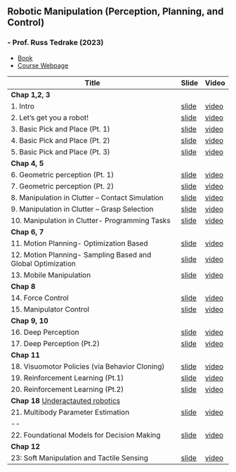 ## Robotic Manipulation (Perception, Planning, and Control) 
### - Prof. Russ Tedrake (2023)



- [Book](https://manipulation.csail.mit.edu/index.html)
- [Course Webpage](https://manipulation.csail.mit.edu/Fall2024/)




| Title                           | Slide                                                       | Video                                                                                               |
|---------------------------------|-------------------------------------------------------------|-----------------------------------------------------------------------------------------------------|
| **Chap 1,2, 3** |
| 1. Intro                        | [slide](https://slides.com/russtedrake/fall23-lec01)        | [video](https://www.youtube.com/watch?v=v04rn86Dehg&list=PLkx8KyIQkMfWr191lqbN8WfV08j-ui8WX&index=1) |
| 2. Let’s get you a robot!       | [slide](https://slides.com/russtedrake/fall23-lec02)        | [video](https://www.youtube.com/watch?v=q896_lTh8eA&list=PLkx8KyIQkMfWr191lqbN8WfV08j-ui8WX&index=2) |
| 3. Basic Pick and Place (Pt. 1) | [slide](https://slides.com/russtedrake/fall23-lec03)        | [video](https://www.youtube.com/watch?v=0-34RZJxyww&list=PLkx8KyIQkMfWr191lqbN8WfV08j-ui8WX&index=3) |
| 4. Basic Pick and Place (Pt. 2)                | [slide](https://slides.com/russtedrake/fall23-lec04)        | [video](https://www.youtube.com/watch?v=1mkzXp9_QYY&list=PLkx8KyIQkMfWr191lqbN8WfV08j-ui8WX&index=4)  |
| 5. Basic Pick and Place (Pt. 3)                | [slide](https://slides.com/russtedrake/fall23-lec05)        | [video](https://www.youtube.com/watch?v=YaQrC_Zm8qg&list=PLkx8KyIQkMfWr191lqbN8WfV08j-ui8WX&index=5)  |
| **Chap 4, 5** |
| 6. Geometric perception (Pt. 1)                | [slide](https://slides.com/russtedrake/fall23-lec06)        | [video](https://www.youtube.com/watch?v=1a3KhOq1938&list=PLkx8KyIQkMfWr191lqbN8WfV08j-ui8WX&index=7)  |
| 7. Geometric perception (Pt. 2)                | [slide](https://slides.com/russtedrake/fall23-lec07)        | [video](https://www.youtube.com/watch?v=Cs49WVNqEdk&list=PLkx8KyIQkMfWr191lqbN8WfV08j-ui8WX&index=8)  |
| 8. Manipulation in Clutter – Contact Simulation | [slide](https://slides.com/russtedrake/fall23-lec08)        | [video](https://www.youtube.com/watch?v=G8Iwe1XRQQM&list=PLkx8KyIQkMfWr191lqbN8WfV08j-ui8WX&index=9)  |
| 9. Manipulation in Clutter – Grasp Selection    | [slide](https://slides.com/russtedrake/fall23-lec09)        | [video](https://www.youtube.com/watch?v=SenccXyBn-k&list=PLkx8KyIQkMfWr191lqbN8WfV08j-ui8WX&index=6) |
| 10. Manipulation in Clutter- Programming Tasks    | [slide](https://slides.com/russtedrake/fall23-lec10)        | [video](https://www.youtube.com/watch?v=SX-0ZDXaL1A&list=PLkx8KyIQkMfWr191lqbN8WfV08j-ui8WX&index=10)                                                   |
| **Chap 6, 7** |
| 11. Motion Planning- Optimization Based    | [slide](https://slides.com/russtedrake/fall23-lec11)        | [video](https://www.youtube.com/watch?v=ZJNIzuP_8GA&list=PLkx8KyIQkMfWr191lqbN8WfV08j-ui8WX&index=11)  
| 12. Motion Planning- Sampling Based and Global Optimization    | [slide](https://slides.com/russtedrake/fall23-lec12)        | [video](https://www.youtube.com/watch?v=uLkWAvNTkXA&list=PLkx8KyIQkMfWr191lqbN8WfV08j-ui8WX&index=12)  
| 13. Mobile Manipulation  | [slide](https://slides.com/russtedrake/fall23-lec13)        | [video](https://www.youtube.com/watch?v=GKbbjOsS8x8&list=PLkx8KyIQkMfWr191lqbN8WfV08j-ui8WX&index=13)  
| **Chap 8** |
| 14. Force Control  | [slide](https://slides.com/russtedrake/fall23-lec14)        | [video](https://www.youtube.com/watch?v=JtJyesuYvb4&list=PLkx8KyIQkMfWr191lqbN8WfV08j-ui8WX&index=14)  
| 15. Manipulator Control  | [slide](https://slides.com/russtedrake/fall23-lec15)        | [video](https://www.youtube.com/watch?v=9GB6kpQyMtM&list=PLkx8KyIQkMfWr191lqbN8WfV08j-ui8WX&index=15)  
| **Chap 9, 10** |
| 16. Deep Perception  | [slide](https://slides.com/russtedrake/fall23-lec16)        | [video](https://www.youtube.com/watch?v=kZh2laD7NQI&list=PLkx8KyIQkMfWr191lqbN8WfV08j-ui8WX&index=16)  
| 17. Deep Perception (Pt.2) | [slide](https://slides.com/russtedrake/fall23-lec17)        | [video](https://www.youtube.com/watch?v=LbBP2Ba2J9Q&list=PLkx8KyIQkMfWr191lqbN8WfV08j-ui8WX&index=17)  
| **Chap 11** |
| 18. Visuomotor Policies (via Behavior Cloning) | [slide](https://slides.com/russtedrake/fall23-lec18)        | [video](https://www.youtube.com/watch?v=i-303tTtEig&list=PLkx8KyIQkMfWr191lqbN8WfV08j-ui8WX&index=18)  
| 19. Reinforcement Learning (Pt.1) | [slide](https://slides.com/russtedrake/fall23-lec19)        | [video](https://www.youtube.com/watch?v=DpEE97tv3BM&list=PLkx8KyIQkMfWr191lqbN8WfV08j-ui8WX&index=19)  
| 20. Reinforcement Learning (Pt.2) | [slide](https://slides.com/russtedrake/fall23-lec20)        | [video](https://www.youtube.com/watch?v=4a5-zWWz8Fs&list=PLkx8KyIQkMfWr191lqbN8WfV08j-ui8WX&index=20)  
| **Chap 18**  [Underactauted robotics](https://underactuated.csail.mit.edu/sysid.html) |
| 21. Multibody Parameter Estimation | [slide](https://slides.com/russtedrake/fall23-lec21)        | [video](https://www.youtube.com/watch?v=v_ZLjfbeZmw&list=PLkx8KyIQkMfWr191lqbN8WfV08j-ui8WX&index=21)  
| -- |
| 22. Foundational Models for Decision Making | [slide](https://slides.com/russtedrake/fall23-lec22)        | [video](https://www.youtube.com/watch?v=XLPObNeeTGg&list=PLkx8KyIQkMfWr191lqbN8WfV08j-ui8WX&index=22)  
| **Chap 12** |
| 23: Soft Manipulation and Tactile Sensing | [slide](https://slides.com/russtedrake/fall23-lec23)        | [video](https://www.youtube.com/watch?v=XjyUGtjjou4&list=PLkx8KyIQkMfWr191lqbN8WfV08j-ui8WX&index=23)  

